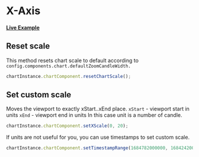 # X-Axis

#### <!--CSB_LINK-->[Live Example](https://codesandbox.io/s/kqh23j)<!--/CSB_LINK-->

## Reset scale

This method resets chart scale to default according to `config.components.chart.defaultZoomCandleWidth.`

```js
chartInstance.chartComponent.resetChartScale();
```

## Set custom scale

Moves the viewport to exactly xStart..xEnd place.
`xStart` - viewport start in units
`xEnd` - viewport end in units
In this case unit is a number of candle.

```js
chartInstance.chartComponent.setXScale(0, 20);
```

If units are not useful for you, you can use timestamps to set custom scale.

```js
chartInstance.chartComponent.setTimestampRange(1684782000000, 1684242000000);
```
